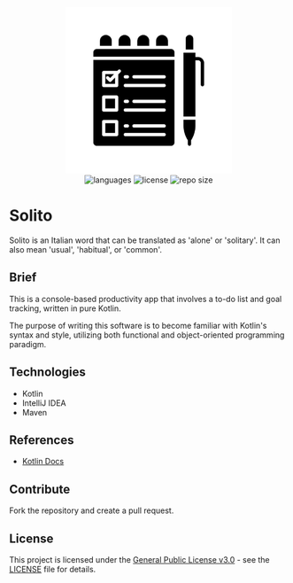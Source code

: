 <div align="center">
  <img src="src/main/resources/images/solito-to-do.jpg" width="300px" />
</div>

<div align="center">
  <img src="https://img.shields.io/github/languages/count/leandro-santi/solito-console?color=D0D3D4&style=flat-square" alt="languages" />
  <img src="https://img.shields.io/github/license/leandro-santi/solito-console?color=D0D3D4&style=flat-square" alt="license" />
  <img src="https://img.shields.io/github/repo-size/leandro-santi/solito-console?color=D0D3D4&style=flat-square" alt="repo size" />
</div>

# Solito

Solito is an Italian word that can be translated as 'alone' or 'solitary'. It can also mean 'usual', 'habitual', or 'common'.

## Brief

This is a console-based productivity app that involves a to-do list and goal tracking, written in pure Kotlin.

The purpose of writing this software is to become familiar with Kotlin's syntax and style, utilizing both functional and object-oriented programming paradigm.

## Technologies

* Kotlin
* IntelliJ IDEA
* Maven

## References

* [Kotlin Docs](https://kotlinlang.org/docs/home.html)

## Contribute

Fork the repository and create a pull request.

## License

This project is licensed under the [General Public License v3.0](https://www.gnu.org/licenses/gpl-3.0.pt-br.html) - see the [LICENSE](LICENSE) file for details.